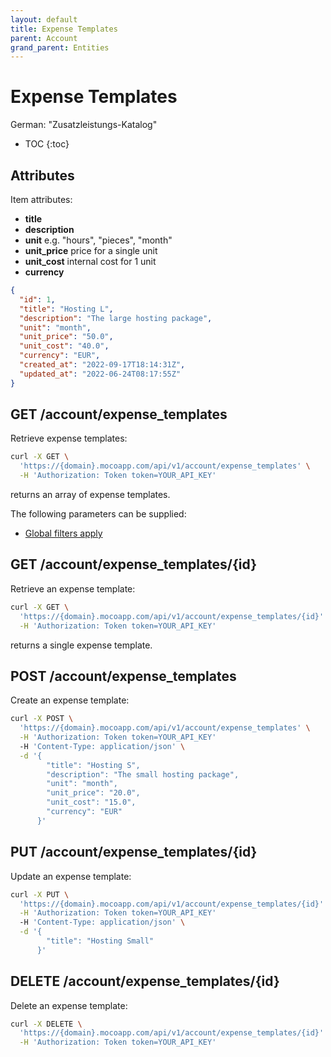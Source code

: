 ```yaml
---
layout: default
title: Expense Templates
parent: Account
grand_parent: Entities
---
```


# Expense Templates

German: "Zusatzleistungs-Katalog"

- TOC
{:toc}

## Attributes

Item attributes:

- **title**
- **description**
- **unit** e.g. "hours", "pieces", "month"
- **unit_price** price for a single unit
- **unit_cost** internal cost for 1 unit
- **currency**

```json
{
  "id": 1,
  "title": "Hosting L",
  "description": "The large hosting package",
  "unit": "month",
  "unit_price": "50.0",
  "unit_cost": "40.0",
  "currency": "EUR",
  "created_at": "2022-09-17T18:14:31Z",
  "updated_at": "2022-06-24T08:17:55Z"
}
```

## GET /account/expense_templates

Retrieve expense templates:

```bash
curl -X GET \
  'https://{domain}.mocoapp.com/api/v1/account/expense_templates' \
  -H 'Authorization: Token token=YOUR_API_KEY'
```

returns an array of expense templates.

The following parameters can be supplied:

- [Global filters apply](../../entities#global-filters)

## GET /account/expense_templates/{id}

Retrieve an expense template:

```bash
curl -X GET \
  'https://{domain}.mocoapp.com/api/v1/account/expense_templates/{id}' \
  -H 'Authorization: Token token=YOUR_API_KEY'
```

returns a single expense template.

## POST /account/expense_templates

Create an expense template:

```bash
curl -X POST \
  'https://{domain}.mocoapp.com/api/v1/account/expense_templates' \
  -H 'Authorization: Token token=YOUR_API_KEY'
  -H 'Content-Type: application/json' \
  -d '{
        "title": "Hosting S",
        "description": "The small hosting package",
        "unit": "month",
        "unit_price": "20.0",
        "unit_cost": "15.0",
        "currency": "EUR"
      }'
```

## PUT /account/expense_templates/{id}

Update an expense template:

```bash
curl -X PUT \
  'https://{domain}.mocoapp.com/api/v1/account/expense_templates/{id}' \
  -H 'Authorization: Token token=YOUR_API_KEY'
  -H 'Content-Type: application/json' \
  -d '{
        "title": "Hosting Small"
      }'
```

## DELETE /account/expense_templates/{id}

Delete an expense template:

```bash
curl -X DELETE \
  'https://{domain}.mocoapp.com/api/v1/account/expense_templates/{id}' \
  -H 'Authorization: Token token=YOUR_API_KEY'
```
